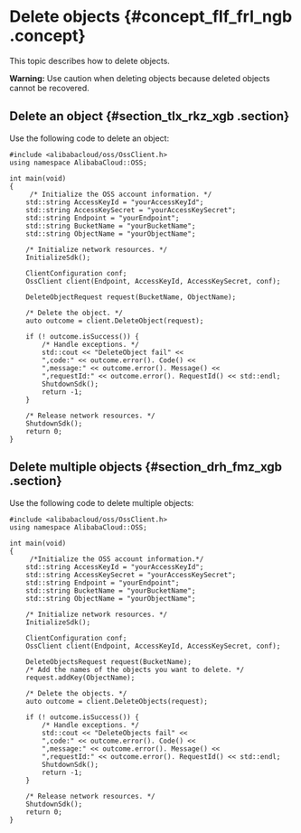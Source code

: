 # Delete objects {#concept_flf_frl_ngb .concept}

This topic describes how to delete objects.

**Warning:** Use caution when deleting objects because deleted objects cannot be recovered.

## Delete an object {#section_tlx_rkz_xgb .section}

Use the following code to delete an object:

```
#include <alibabacloud/oss/OssClient.h>
using namespace AlibabaCloud::OSS;

int main(void)
{
     /* Initialize the OSS account information. */
    std::string AccessKeyId = "yourAccessKeyId";
    std::string AccessKeySecret = "yourAccessKeySecret";
    std::string Endpoint = "yourEndpoint";
    std::string BucketName = "yourBucketName";
    std::string ObjectName = "yourObjectName";

    /* Initialize network resources. */
    InitializeSdk();

    ClientConfiguration conf;
    OssClient client(Endpoint, AccessKeyId, AccessKeySecret, conf);

    DeleteObjectRequest request(BucketName, ObjectName);

    /* Delete the object. */
    auto outcome = client.DeleteObject(request);

    if (! outcome.isSuccess()) {
        /* Handle exceptions. */
        std::cout << "DeleteObject fail" <<
        ",code:" << outcome.error(). Code() <<
        ",message:" << outcome.error(). Message() <<
        ",requestId:" << outcome.error(). RequestId() << std::endl;
        ShutdownSdk();
        return -1;
    }

    /* Release network resources. */
    ShutdownSdk();
    return 0;
}
```

## Delete multiple objects {#section_drh_fmz_xgb .section}

Use the following code to delete multiple objects:

```
#include <alibabacloud/oss/OssClient.h>
using namespace AlibabaCloud::OSS;

int main(void)
{
     /*Initialize the OSS account information.*/
    std::string AccessKeyId = "yourAccessKeyId";
    std::string AccessKeySecret = "yourAccessKeySecret";
    std::string Endpoint = "yourEndpoint";
    std::string BucketName = "yourBucketName";
    std::string ObjectName = "yourObjectName";

    /* Initialize network resources. */
    InitializeSdk();

    ClientConfiguration conf;
    OssClient client(Endpoint, AccessKeyId, AccessKeySecret, conf);

    DeleteObjectsRequest request(BucketName);
    /* Add the names of the objects you want to delete. */
    request.addKey(ObjectName);

    /* Delete the objects. */
    auto outcome = client.DeleteObjects(request);

    if (! outcome.isSuccess()) {
        /* Handle exceptions. */
        std::cout << "DeleteObjects fail" <<
        ",code:" << outcome.error(). Code() <<
        ",message:" << outcome.error(). Message() <<
        ",requestId:" << outcome.error(). RequestId() << std::endl;
        ShutdownSdk();
        return -1;
    }

    /* Release network resources. */
    ShutdownSdk();
    return 0;
}
```

